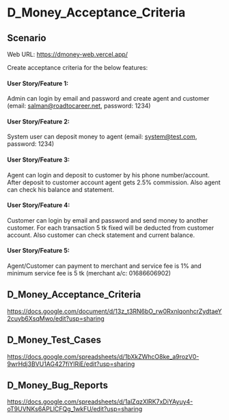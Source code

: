 # D_Money_Acceptance_Criteria
## Scenario
Web URL: https://dmoney-web.vercel.app/

Create acceptance criteria for the below features:
#### User Story/Feature 1: 
Admin can login by email and password and create agent and customer (email: salman@roadtocareer.net,  password: 1234)
#### User Story/Feature 2: 
System user can deposit money to agent (email: system@test.com, password: 1234)
#### User Story/Feature 3: 
Agent can login and deposit to customer by his phone number/account. After deposit to customer account agent gets 2.5% commission. Also agent can check his balance and statement.
#### User Story/Feature 4: 
Customer can login by email and password and send money to another customer. For each transaction 5 tk fixed will be deducted from customer account. Also customer can check statement and current balance.
#### User Story/Feature 5: 
Agent/Customer can payment to merchant and service fee is 1% and minimum service fee is 5 tk (merchant a/c: 01686606902)

## D_Money_Acceptance_Criteria
https://docs.google.com/document/d/13z_t3RN6bO_rw0RxnlqonhcrZydtaeY2cuyb6XsqMwo/edit?usp=sharing

## D_Money_Test_Cases
https://docs.google.com/spreadsheets/d/1bXkZWhcO8ke_a9rozV0-9wrHdj3BVU1AG427fiYlRiE/edit?usp=sharing

## D_Money_Bug_Reports
https://docs.google.com/spreadsheets/d/1alZqzXlRK7xDiYAyuy4-oT9UVNKs6APLlCFQg_1wkFU/edit?usp=sharing

